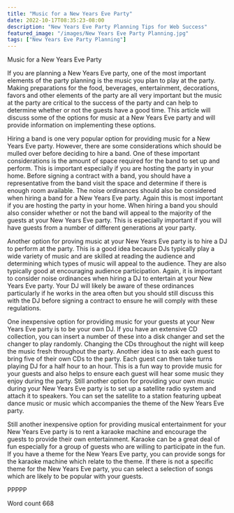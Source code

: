 ```yaml
---
title: "Music for a New Years Eve Party"
date: 2022-10-17T08:35:23-08:00
description: "New Years Eve Party Planning Tips for Web Success"
featured_image: "/images/New Years Eve Party Planning.jpg"
tags: ["New Years Eve Party Planning"]
---
```


Music for a New Years Eve Party

If you are planning a New Years Eve party, one of the most important elements of the party planning is the music you plan to play at the party. Making preparations for the food, beverages, entertainment, decorations, favors and other elements of the party are all very important but the music at the party are critical to the success of the party and can help to determine whether or not the guests have a good time. This article will discuss some of the options for music at a New Years Eve party and will provide information on implementing these options. 

Hiring a band is one very popular option for providing music for a New Years Eve party. However, there are some considerations which should be mulled over before deciding to hire a band. One of these important considerations is the amount of space required for the band to set up and perform. This is important especially if you are hosting the party in your home. Before signing a contract with a band, you should have a representative from the band visit the space and determine if there is enough room available. The noise ordinances should also be considered when hiring a band for a New Years Eve party. Again this is most important if you are hosting the party in your home. When hiring a band you should also consider whether or not the band will appeal to the majority of the guests at your New Years Eve party. This is especially important if you will have guests from a number of different generations at your party. 

Another option for proving music at your New Years Eve party is to hire a DJ to perform at the party. This is a good idea because DJs typically play a wide variety of music and are skilled at reading the audience and determining which types of music will appeal to the audience. They are also typically good at encouraging audience participation. Again, it is important to consider noise ordinances when hiring a DJ to entertain at your New Years Eve party. Your DJ will likely be aware of these ordinances particularly if he works in the area often but you should still discuss this with the DJ before signing a contract to ensure he will comply with these regulations.

One inexpensive option for providing music for your guests at your New Years Eve party is to be your own DJ. If you have an extensive CD collection, you can insert a number of these into a disk changer and set the changer to play randomly. Changing the CDs throughout the night will keep the music fresh throughout the party. Another idea is to ask each guest to bring five of their own CDs to the party. Each guest can then take turns playing DJ for a half hour to an hour. This is a fun way to provide music for your guests and also helps to ensure each guest will hear some music they enjoy during the party. Still another option for providing your own music during your New Years Eve party is to set up a satellite radio system and attach it to speakers. You can set the satellite to a station featuring upbeat dance music or music which accompanies the theme of the New Years Eve party. 

Still another inexpensive option for providing musical entertainment for your New Years Eve party is to rent a karaoke machine and encourage the guests to provide their own entertainment. Karaoke can be a great deal of fun especially for a group of guests who are willing to participate in the fun. If you have a theme for the New Years Eve party, you can provide songs for the karaoke machine which relate to the theme. If there is not a specific theme for the New Years Eve party, you can select a selection of songs which are likely to be popular with your guests. 

PPPPP

Word count 668

